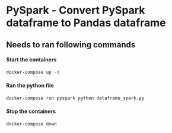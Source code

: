# PySpark - Convert PySpark dataframe to Pandas dataframe

## Needs to ran following commands

#### Start the containers

```sh
docker-compose up -d
```

#### Ran the python file

```sh
docker-compose run pyspark python dataframe_spark.py
```
#### Stop the containers

```sh
docker-compose down
```
